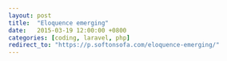 ```yaml
---
layout: post
title:  "Eloquence emerging"
date:   2015-03-19 12:00:00 +0800
categories: [coding, laravel, php]
redirect_to: "https://p.softonsofa.com/eloquence-emerging/"
---
```

